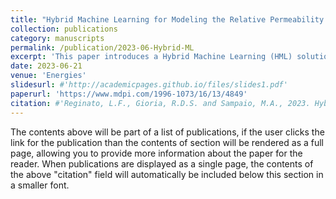 ```yaml
---
title: "Hybrid Machine Learning for Modeling the Relative Permeability Changes in Carbonate Reservoirs under Engineered Water Injection"
collection: publications
category: manuscripts
permalink: /publication/2023-06-Hybrid-ML
excerpt: 'This paper introduces a Hybrid Machine Learning (HML) solution combining K-Means and Artificial Neural Networks to predict petrophysical behaviors during Engineered Water Injection (EWI). The study demonstrates the effectiveness of HML in optimizing oil production, achieving a 7.3% increase in output while significantly reducing water injection and production costs by 28% and 40%, respectively. Additionally, the proposed approach enhances modeling accuracy and efficiency for advanced production methods, even under higher injection costs, highlighting its potential for improving profitability in both new and mature oil fields.'
date: 2023-06-21
venue: 'Energies'
slidesurl: #'http://academicpages.github.io/files/slides1.pdf'
paperurl: 'https://www.mdpi.com/1996-1073/16/13/4849'
citation: #'Reginato, L.F., Gioria, R.D.S. and Sampaio, M.A., 2023. Hybrid Machine Learning for Modeling the Relative Permeability Changes in Carbonate Reservoirs under Engineered Water Injection. Energies, 16(13), p.4849.'
---
```


The contents above will be part of a list of publications, if the user clicks the link for the publication than the contents of section will be rendered as a full page, allowing you to provide more information about the paper for the reader. When publications are displayed as a single page, the contents of the above "citation" field will automatically be included below this section in a smaller font.